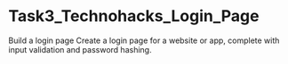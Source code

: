 # Task3_Technohacks_Login_Page

Build a login page 
Create a login page for a website or app,
complete with input validation and password
hashing.
